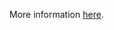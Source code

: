 More information [here](https://docs.bridgecrew.io/docs/ensure-alibaba-cloud-ram-password-policy-requires-at-least-one-lowercase-letter).
